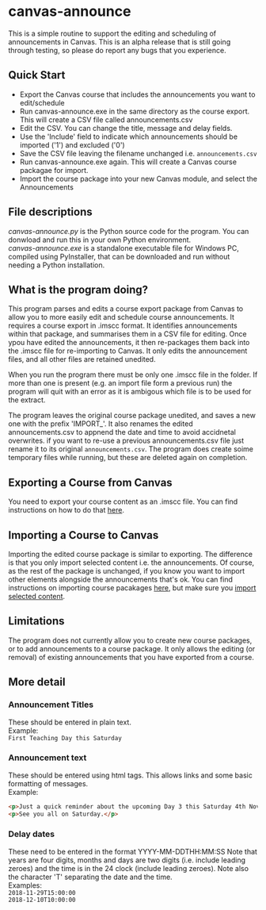 # canvas-announce
This is a simple routine to support the editing and scheduling of announcements in Canvas. This is an alpha release that is still going through testing, so please do report any bugs that you experience.

## Quick Start
* Export the Canvas course that includes the announcements you want to edit/schedule
* Run canvas-announce.exe in the same directory as the course export. This will create a CSV file called announcements.csv
* Edit the CSV. You can change the title, message and delay fields.
* Use the 'Include' field to indicate which announcements should be imported ('1') and excluded ('0')
* Save the CSV file leaving the filename unchanged i.e. ```announcements.csv```
* Run canvas-announce.exe again. This will create a Canvas course packagae for import.
* Import the course package into your new Canvas module, and select the Announcements

## File descriptions  
*canvas-announce.py* is the Python source code for the program. You can donwload and run this in your own Python environment.  
*canvas-announce.exe* is a standalone executable file for Windows PC, compiled using PyInstaller, that can be downloaded and run without needing a Python installation.  

## What is the program doing?
This program parses and edits a course export package from Canvas to allow you to more easily edit and schedule course announcements. It requires a course export in .imscc format. It identifies announcements within that package, and summarises them in a CSV file for editing. Once ypou have edited the announcements, it then re-packages them back into the .imscc file for re-importing to Canvas. It only edits the announcement files, and all other files are retained unedited.  

When you run the program there must be only one .imscc file in the folder.  If more than one is present (e.g. an import file form a previous run) the program will quit with an error as it is ambigous which file is to be used for the extract.  

The program leaves the original course package unedited, and saves a new one with the prefix 'IMPORT_'. It also renames the edited announcements.csv to appnend the date and time to avoid accidnetal overwrites.  if you want to re-use a previous announcements.csv file just rename it to its original ```announcements.csv```. The program does create soime temporary files while running, but these are deleted again on completion.  

## Exporting a Course from Canvas
You need to export your course content as an .imscc file.  You can find instructions on how to do that [here](https://community.canvaslms.com/docs/DOC-12785-415241323).  

## Importing a Course to Canvas
Importing the edited course package is similar to exporting.  The difference is that you only import selected content i.e. the announcements. Of course, as the rest of the package is unchanged, if you know you want to import other elements alongside the announcements that's ok.  You can find instructions on importing course pacakages [here](https://community.canvaslms.com/docs/DOC-10713-67952724501), but make sure you [import selected content](https://community.canvaslms.com/docs/DOC-13101-4152497985). 

## Limitations
The program does not currently allow you to create new course packages, or to add announcements to a course package.  It only allows the editing (or removal) of existing announcements that you have exported from a course.

## More detail
### Announcement Titles
These should be entered in plain text.  
Example:  
```First Teaching Day this Saturday```
### Announcement text
These should be entered using html tags.  This allows links and some basic formatting of messages.  
Example:  
```html
<p>Just a quick reminder about the upcoming Day 3 this Saturday 4th November.  Please do try and download the files in advance of the class if you can.  We will begin at 10:15am as usual in 2Y5.</p>
<p>See you all on Saturday.</p>
```
### Delay dates
These need to be entered in the format YYYY-MM-DDTHH:MM:SS
Note that years are four digits, months and days are two digits (i.e. include leading zeroes) and the time is in the 24 clock (include leading zeroes). Note also the character 'T' separating the date and the time.  
Examples:  
```2018-11-29T15:00:00```  
```2018-12-10T10:00:00```
